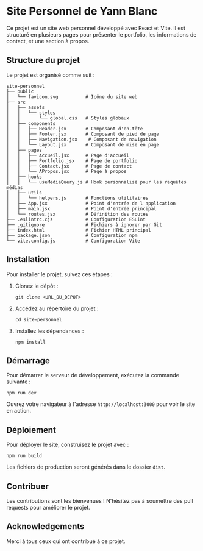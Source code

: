 # Site Personnel de Yann Blanc

Ce projet est un site web personnel développé avec React et Vite. Il est structuré en plusieurs pages pour présenter le portfolio, les informations de contact, et une section à propos.

## Structure du projet

Le projet est organisé comme suit :

```
site-personnel
├── public
│   └── favicon.svg          # Icône du site web
├── src
│   ├── assets
│   │   └── styles
│   │       └── global.css   # Styles globaux
│   ├── components
│   │   ├── Header.jsx       # Composant d'en-tête
│   │   ├── Footer.jsx       # Composant de pied de page
│   │   ├── Navigation.jsx    # Composant de navigation
│   │   └── Layout.jsx       # Composant de mise en page
│   ├── pages
│   │   ├── Accueil.jsx      # Page d'accueil
│   │   ├── Portfolio.jsx    # Page de portfolio
│   │   ├── Contact.jsx      # Page de contact
│   │   └── APropos.jsx      # Page à propos
│   ├── hooks
│   │   └── useMediaQuery.js # Hook personnalisé pour les requêtes médias
│   ├── utils
│   │   └── helpers.js       # Fonctions utilitaires
│   ├── App.jsx              # Point d'entrée de l'application
│   ├── main.jsx             # Point d'entrée principal
│   └── routes.jsx           # Définition des routes
├── .eslintrc.cjs            # Configuration ESLint
├── .gitignore               # Fichiers à ignorer par Git
├── index.html               # Fichier HTML principal
├── package.json             # Configuration npm
└── vite.config.js           # Configuration Vite
```

## Installation

Pour installer le projet, suivez ces étapes :

1. Clonez le dépôt :
   ```
   git clone <URL_DU_DEPOT>
   ```
2. Accédez au répertoire du projet :
   ```
   cd site-personnel
   ```
3. Installez les dépendances :
   ```
   npm install
   ```

## Démarrage

Pour démarrer le serveur de développement, exécutez la commande suivante :
```
npm run dev
```
Ouvrez votre navigateur à l'adresse `http://localhost:3000` pour voir le site en action.

## Déploiement

Pour déployer le site, construisez le projet avec :
```
npm run build
```
Les fichiers de production seront générés dans le dossier `dist`.

## Contribuer

Les contributions sont les bienvenues ! N'hésitez pas à soumettre des pull requests pour améliorer le projet.

## Acknowledgements

Merci à tous ceux qui ont contribué à ce projet.